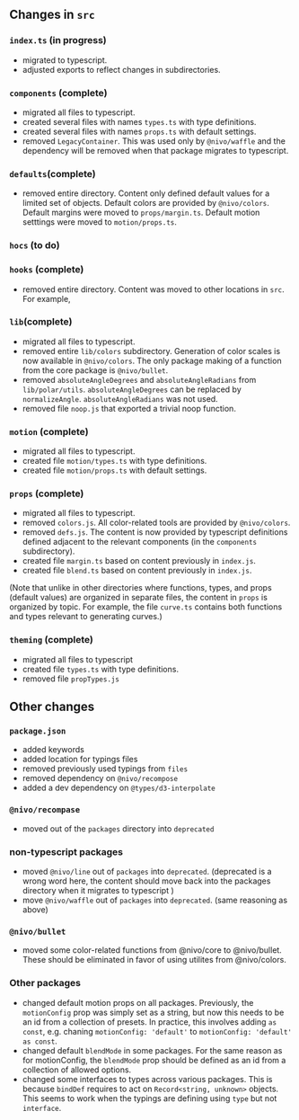
## Changes in `src`

### `index.ts` (in progress)

- migrated to typescript.
- adjusted exports to reflect changes in subdirectories. 

### `components` (complete)

- migrated all files to typescript.
- created several files with names `types.ts` with type definitions.
- created several files with names `props.ts` with default settings.
- removed `LegacyContainer`. This was used only by `@nivo/waffle` and the dependency will be removed when that package migrates to typescript.

### `defaults`(complete)

- removed entire directory. Content only defined default values for a limited set of objects. Default colors are provided by `@nivo/colors`. Default margins were moved to `props/margin.ts`. Default motion setttings were moved to `motion/props.ts`. 

### `hocs` (to do)

### `hooks` (complete)

- removed entire directory. Content was moved to other locations in `src`. For example, 

### `lib`(complete)

- migrated all files to typescript.
- removed entire `lib/colors` subdirectory. Generation of color scales is now available in `@nivo/colors`. The only package making of a function from the core package is `@nivo/bullet`.
- removed `absoluteAngleDegrees` and `absoluteAngleRadians` from `lib/polar/utils`. `absoluteAngleDegrees` can be replaced by `normalizeAngle`. `absoluteAngleRadians` was not used.
- removed file `noop.js` that exported a trivial noop function.


### `motion` (complete)

- migrated all files to typescript.
- created file `motion/types.ts` with type definitions.
- created file `motion/props.ts` with default settings.

### `props` (complete)

- migrated all files to typescript.
- removed `colors.js`. All color-related tools are provided by `@nivo/colors`.
- removed `defs.js`. The content is now provided by typescript definitions defined adjacent to the relevant components (in the `components` subdirectory).
- created file `margin.ts` based on content previously in `index.js`. 
- created file `blend.ts` based on content previously in `index.js`.

(Note that unlike in other directories where functions, types, and props (default values) are organized in separate files, the content in `props` is organized by topic. For example, the file `curve.ts` contains both functions and types relevant to generating curves.)

### `theming` (complete)

- migrated all files to typescript
- created file `types.ts` with type definitions.
- removed file `propTypes.js`


## Other changes

### `package.json`

- added keywords
- added location for typings files
- removed previously used typings from `files`
- removed dependency on `@nivo/recompose`
- added a dev dependency on `@types/d3-interpolate`

### `@nivo/recompase`

- moved out of the `packages` directory into `deprecated`

### non-typescript packages

- moved `@nivo/line` out of `packages` into `deprecated`. (deprecated is a wrong word here, the content should move back into the packages directory when it migrates to typescript )
- move `@nivo/waffle` out of `packages` into `deprecated`. (same reasoning as above)

### `@nivo/bullet`

- moved some color-related functions from @nivo/core to @nivo/bullet. These should be eliminated in favor of using utilites from @nivo/colors.

### Other packages

- changed default motion props on all packages. Previously, the `motionConfig` prop was simply set as a string, but now this needs to be an id from a collection of presets. In practice, this involves adding `as const`, e.g. chaning `motionConfig: 'default'` to `motionConfig: 'default' as const`.
- changed default `blendMode` in some packages. For the same reason as for motionConfig, the `blendMode` prop should be defined as an id from a collection of allowed options.
- changed some interfaces to types across various packages. This is because `bindDef` requires to act on `Record<string, unknown>` objects. This seems to work when the typings are defining using `type` but not `interface`.
